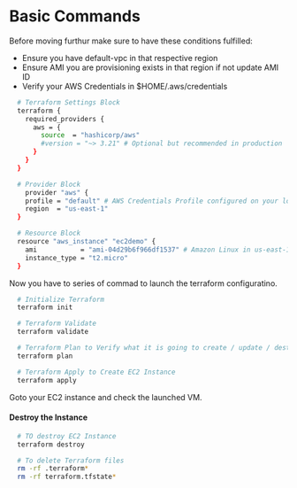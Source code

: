 # Basic Commands

Before moving furthur make sure to have these conditions fulfilled:

- Ensure you have default-vpc in that respective region
- Ensure AMI you are provisioning exists in that region if not update AMI ID
- Verify your AWS Credentials in $HOME/.aws/credentials

```bash
  # Terraform Settings Block
  terraform {
    required_providers {
      aws = {
        source  = "hashicorp/aws"
        #version = "~> 3.21" # Optional but recommended in production
      }
    }
  }

  # Provider Block
    provider "aws" {
    profile = "default" # AWS Credentials Profile configured on your local desktop terminal  $HOME/.aws/credentials
    region  = "us-east-1"
  }

  # Resource Block
  resource "aws_instance" "ec2demo" {
    ami           = "ami-04d29b6f966df1537" # Amazon Linux in us-east-1, update as per your region
    instance_type = "t2.micro"
  }
```

Now you have to series of commad to launch the terraform configuratino.

```bash
  # Initialize Terraform
  terraform init

  # Terraform Validate
  terraform validate

  # Terraform Plan to Verify what it is going to create / update / destroy
  terraform plan

  # Terraform Apply to Create EC2 Instance
  terraform apply
```

Goto your EC2 instance and check the launched VM.

#### Destroy the Instance

```bash
  # TO destroy EC2 Instance
  terraform destroy

  # To delete Terraform files
  rm -rf .terraform*
  rm -rf terraform.tfstate*
```
